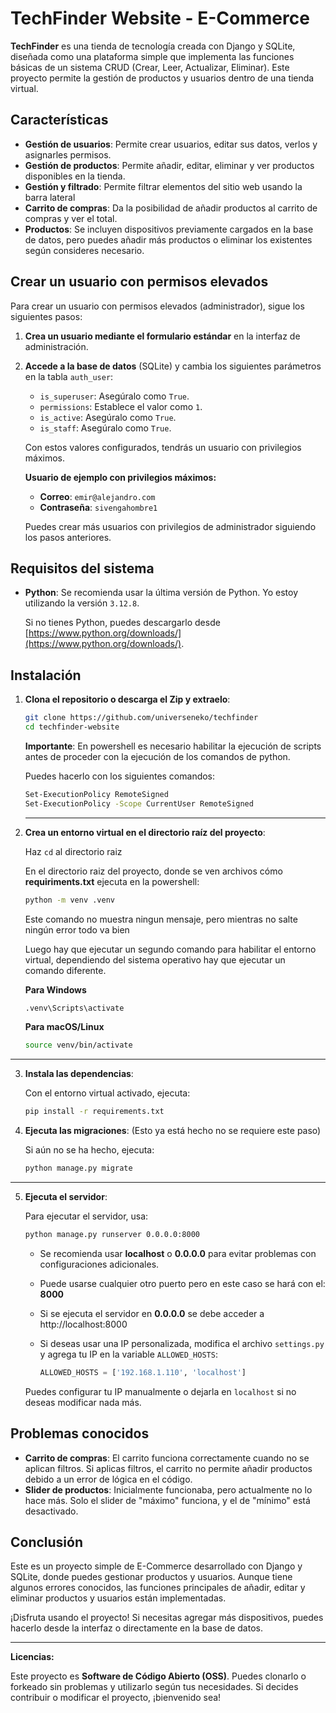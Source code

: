 
# TechFinder Website - E-Commerce

**TechFinder** es una tienda de tecnología creada con Django y SQLite, diseñada como una plataforma simple que implementa las funciones básicas de un sistema CRUD (Crear, Leer, Actualizar, Eliminar). Este proyecto permite la gestión de productos y usuarios dentro de una tienda virtual.

## Características

- **Gestión de usuarios**: Permite crear usuarios, editar sus datos, verlos y asignarles permisos.
- **Gestión de productos**: Permite añadir, editar, eliminar y ver productos disponibles en la tienda.
- **Gestión y filtrado**: Permite filtrar elementos del sitio web usando la barra lateral
- **Carrito de compras**: Da la posibilidad de añadir productos al carrito de compras y ver el total.
- **Productos**: Se incluyen dispositivos previamente cargados en la base de datos, pero puedes añadir más productos o eliminar los existentes según consideres necesario.

## Crear un usuario con permisos elevados

Para crear un usuario con permisos elevados (administrador), sigue los siguientes pasos:

1. **Crea un usuario mediante el formulario estándar** en la interfaz de administración.
2. **Accede a la base de datos** (SQLite) y cambia los siguientes parámetros en la tabla `auth_user`:

   - `is_superuser`: Asegúralo como `True`.
   - `permissions`: Establece el valor como `1`.
   - `is_active`: Asegúralo como `True`.
   - `is_staff`: Asegúralo como `True`.

   Con estos valores configurados, tendrás un usuario con privilegios máximos.

   **Usuario de ejemplo con privilegios máximos:**
   - **Correo**: `emir@alejandro.com`
   - **Contraseña**: `sivengahombre1`

   Puedes crear más usuarios con privilegios de administrador siguiendo los pasos anteriores.

## Requisitos del sistema

- **Python**: Se recomienda usar la última versión de Python. Yo estoy utilizando la versión `3.12.8`.
  
  Si no tienes Python, puedes descargarlo desde [https://www.python.org/downloads/](https://www.python.org/downloads/).

## Instalación

1. **Clona el repositorio o descarga el Zip y extraelo**:

   ```bash
   git clone https://github.com/universeneko/techfinder
   cd techfinder-website
   ```
   
   **Importante**: En powershell es necesario habilitar la ejecución de scripts antes de proceder con la ejecución de los comandos de python.
   
   Puedes hacerlo con los siguientes comandos:
   ```bash
   Set-ExecutionPolicy RemoteSigned
   Set-ExecutionPolicy -Scope CurrentUser RemoteSigned
   ```
   
   ---

2. **Crea un entorno virtual en el directorio raíz del proyecto**:

    Haz `cd` al directorio raiz

    En el directorio raiz del proyecto, donde se ven archivos cómo **requiriments.txt** ejecuta en la powershell:



   ```bash
   python -m venv .venv
    ```
    
    Este comando no muestra ningun mensaje, pero mientras no salte ningún error todo va bien
    
    Luego hay que ejecutar un segundo comando para habilitar el entorno virtual, dependiendo del sistema operativo hay que ejecutar un comando diferente.
    
    **Para Windows**
    ```bash
   .venv\Scripts\activate
   ```
   
    **Para macOS/Linux**
   ```bash
   source venv/bin/activate
   ```   
---

3. **Instala las dependencias**:

   Con el entorno virtual activado, ejecuta:

   ```bash
   pip install -r requirements.txt
   ```

4. **Ejecuta las migraciones**: (Esto ya está hecho no se requiere este paso)

   Si aún no se ha hecho, ejecuta:

   ```bash
   python manage.py migrate
   ```
---
5. **Ejecuta el servidor**:

   Para ejecutar el servidor, usa:

   ```bash
   python manage.py runserver 0.0.0.0:8000
   ```

   - Se recomienda usar **localhost** o **0.0.0.0** para evitar problemas con configuraciones adicionales.
   - Puede usarse cualquier otro puerto pero en este caso se hará con el: **8000**
   - Si se ejecuta el servidor en **0.0.0.0** se debe acceder a http://localhost:8000
   - Si deseas usar una IP personalizada, modifica el archivo `settings.py` y agrega tu IP en la variable `ALLOWED_HOSTS`:

     ```python
     ALLOWED_HOSTS = ['192.168.1.110', 'localhost']
     ```

   Puedes configurar tu IP manualmente o dejarla en `localhost` si no deseas modificar nada más.

## Problemas conocidos

- **Carrito de compras**: El carrito funciona correctamente cuando no se aplican filtros. Si aplicas filtros, el carrito no permite añadir productos debido a un error de lógica en el código.
- **Slider de productos**: Inicialmente funcionaba, pero actualmente no lo hace más. Solo el slider de "máximo" funciona, y el de "mínimo" está desactivado.

## Conclusión

Este es un proyecto simple de E-Commerce desarrollado con Django y SQLite, donde puedes gestionar productos y usuarios. Aunque tiene algunos errores conocidos, las funciones principales de añadir, editar y eliminar productos y usuarios están implementadas.

¡Disfruta usando el proyecto! Si necesitas agregar más dispositivos, puedes hacerlo desde la interfaz o directamente en la base de datos.

---

**Licencias:**

Este proyecto es **Software de Código Abierto (OSS)**. Puedes clonarlo o forkeado sin problemas y utilizarlo según tus necesidades. Si decides contribuir o modificar el proyecto, ¡bienvenido sea!

